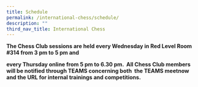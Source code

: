 ```yaml
---
title: Schedule
permalink: /international-chess/schedule/
description: ""
third_nav_title: International Chess
---
```

**The Chess Club sessions are held every Wednesday in Red Level Room #314 from 3 pm to 5 pm and**

**every Thursday online from 5 pm to 6.30 pm.  All Chess Club members will be notified through TEAMS concerning both  the TEAMS meetnow and the URL for internal trainings and competitions.**